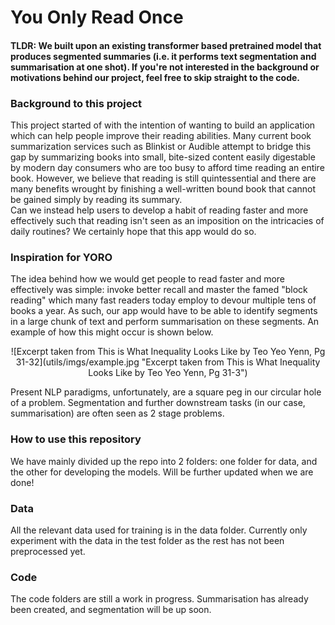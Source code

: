 # You Only Read Once 

#### TLDR: We built upon an existing transformer based pretrained model that produces segmented summaries (i.e. it performs text segmentation and summarisation at one shot). If you're not interested in the background or motivations behind our project, feel free to skip straight to the code. 

### Background to this project
This project started of with the intention of wanting to build an application which can help people improve their reading abilities. 
Many current book summarization services such as Blinkist or Audible attempt to bridge this gap by summarizing books into small, bite-sized content easily digestable by modern day consumers who are too busy to afford time reading an entire book. 
However, we believe that reading is still quintessential and there are many benefits wrought by finishing a well-written bound book that cannot be gained simply by reading its summary. <br>
Can we instead help users to develop a habit of reading faster and more effectively such that reading isn't seen as an imposition on the intricacies of daily routines? We certainly hope that this app would do so. 

### Inspiration for YORO
The idea behind how we would get people to read faster and more effectively was simple: invoke better recall and master the famed "block reading" which many fast readers today employ to devour multiple tens of books a year. As such, our app would have to be able to identify segments in a large chunk of text and perform summarisation on these segments. An example of how this might occur is shown below.  
<p align="center">
  ![Excerpt taken from This is What Inequality Looks Like by Teo Yeo Yenn, Pg 31-32](utils/imgs/example.jpg "Excerpt taken from This is What Inequality Looks Like by Teo Yeo Yenn, Pg 31-3")
</p>
Present NLP paradigms, unfortunately, are a square peg in our circular hole of a problem. Segmentation and further downstream tasks (in our case, summarisation) are often seen as 2 stage problems. 

### How to use this repository 
We have mainly divided up the repo into 2 folders: one folder for data, and the other for developing the models. Will be further updated when we are done!

### Data
All the relevant data used for training is in the data folder. Currently only experiment with the data in the test folder as the rest has not been preprocessed yet. <br> 

### Code
The code folders are still a work in progress. Summarisation has already been created, and segmentation will be up soon. <br>
